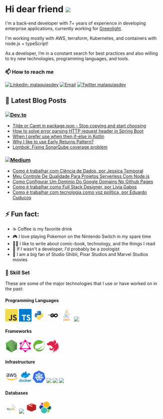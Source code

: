 # Hi dear friend <a href="https://malaquias.dev/"><img src="https://media.giphy.com/media/hvRJCLFzcasrR4ia7z/giphy.gif" width="5%"></a>

I'm a back-end developer with 7+ years of experience in developing enterprise applications, currently working for [Greenlight](https://greenlight.com).

I'm working mostly with AWS, terraform, Kubernetes, and containers with node.js + typeScript!

As a developer, I’m in a constant search for best practices and also willing to try new technologies, programming languages, and tools.

### 📫 How to reach me

[![Linkedin: malaquiasdev](https://img.shields.io/badge/-LinkedIn-0077B5?style=for-the-badge&logo=linkedin&logoColor=white&link=https://www.linkedin.com/in/malaquiasdev/)](https://www.linkedin.com/in/malaquiasdev/)
[![Email](https://img.shields.io/badge/-Email-%23333?style=for-the-badge&logo=gmail&logoColor=white)](mailto:mateusmalaquiasdev@outlook.com)
[![Twitter malaquiasdev](https://img.shields.io/badge/-Twitter-1DA1F2?style=for-the-badge&logo=twitter&logoColor=white&link=https://twitter.com/malaquiasdev)](https://twitter.com/malaquiasdev)

## 📝 Latest Blog Posts

### [![Dev.to](https://img.shields.io/badge/-Dev.to-ffffff?style=for-the-badge&logo=dev.to&logoColor=0A0A0A)](https://dev.to/malaquiasdev)

<!-- DEVTO:START -->
- [Tilde or Caret in package.json - Stop copying and start choosing](https://dev.to/malaquiasdev/tilde-or-caret-in-packagejson-stop-copying-and-start-choosing-4h3o)
- [How to solve error parsing HTTP request header in Spring Boot](https://dev.to/malaquiasdev/how-to-solve-error-parsing-http-request-header-in-spring-boot-45pk)
- [When I prefer use when then if-else in Kotlin](https://dev.to/malaquiasdev/when-i-prefer-use-when-then-if-else-in-kotlin-24ok)
- [Why I like to use Early Returns Pattern?](https://dev.to/malaquiasdev/why-i-like-to-use-early-returns-pattern-52b2)
- [Lombok: Fixing SonarQube coverage problem](https://dev.to/malaquiasdev/lombok-fixing-sonarqube-coverage-problem-26bg)
<!-- DEVTO:END -->

### [![Medium](https://img.shields.io/badge/-Medium-ffffff?style=for-the-badge&logo=medium&logoColor=black)](https://medium.com/@malaquiasdev)

<!-- MEDIUM:START -->
- [Como é trabalhar com Ciência de Dados, por Jessica Temporal](https://medium.com/collabcode/como-%C3%A9-trabalhar-com-ci%C3%AAncia-de-dados-por-jessica-temporal-c866b36256df?source=rss-ea2f5c807e6c------2)
- [Meu Controle De Qualidade Para Projetos Serverless Com Node.js](https://medium.com/collabcode/meu-controle-de-qualidade-para-projetos-serverless-com-node-js-80c2c6939d0f?source=rss-ea2f5c807e6c------2)
- [Como Configurar Um Dominio Do Google Domains No Github Pages](https://medium.com/collabcode/como-configurar-um-dominio-do-google-domains-no-github-pages-87324885bf11?source=rss-ea2f5c807e6c------2)
- [Como é trabalhar como Full Stack Designer, por Livia Gabos](https://medium.com/trainingcenter/como-%C3%A9-trabalhar-como-full-stack-designer-por-livia-gabos-d729f5eb7e3e?source=rss-ea2f5c807e6c------2)
- [Como é trabalhar com tecnologia como voz política, por Eduardo Cuducos](https://medium.com/trainingcenter/como-%C3%A9-trabalhar-com-tecnologia-como-voz-pol%C3%ADtica-por-eduardo-cuducos-8c53a8213d6b?source=rss-ea2f5c807e6c------2)
<!-- MEDIUM:END -->


## ⚡ Fun fact:

- ☕  Coffee is my favorite drink
- 🎮 I love playing Pokemon on the Nintendo Switch in my spare time
- ✍🏽 I like to write about comic-book, technology, and the things I read
- 🐍 If I wasn't a developer, I'd probably be a zoologist
- 🍿 I am a big fan of Studio Ghibli, Pixar Studios and Marvel Studios movies

### 💪 Skill Set

These are some of the major technologies that I use or have worked on in the past:

#### Programming Languages

<code><img height="40" src="https://raw.githubusercontent.com/github/explore/80688e429a7d4ef2fca1e82350fe8e3517d3494d/topics/javascript/javascript.png"></code>
<code><img height="40" src="https://raw.githubusercontent.com/github/explore/main/topics/typescript/typescript.png"></code>
<code><img height="40" src="https://raw.githubusercontent.com/github/explore/master/topics/python/python.png"></code>
<code><img height="40" src="https://raw.githubusercontent.com/github/explore/main/topics/go/go.png"></code>
<code><img height="40" src="https://raw.githubusercontent.com/github/explore/5b3600551e122a3277c2c5368af2ad5725ffa9a1/topics/java/java.png"></code>
<code><img height="40" src="https://upload.wikimedia.org/wikipedia/commons/7/74/Kotlin_Icon.png"></code>


#### Frameworks

<code><img height="40" src="https://raw.githubusercontent.com/github/explore/80688e429a7d4ef2fca1e82350fe8e3517d3494d/topics/nodejs/nodejs.png"></code>
<code><img height="40" src="https://raw.githubusercontent.com/github/explore/5c058a388828bb5fde0bcafd4bc867b5bb3f26f3/topics/graphql/graphql.png"></code>
<code><img height="40" src="https://raw.githubusercontent.com/github/explore/8ab0be27a8c97992e4930e630e2d68ba8d819183/topics/spring/spring.png"></code>
<code><img height="40" src="https://raw.githubusercontent.com/github/explore/37c71fdca4e12086faf8c7009793d2eb588c914e/topics/nestjs/nestjs.png"></code>

#### Infrastructure

<code><img height="40" src="https://raw.githubusercontent.com/github/explore/fbceb94436312b6dacde68d122a5b9c7d11f9524/topics/aws/aws.png"></code>
<code><img height="40" src="https://raw.githubusercontent.com/github/explore/80688e429a7d4ef2fca1e82350fe8e3517d3494d/topics/docker/docker.png"></code>
<code><img height="40" src="https://raw.githubusercontent.com/github/explore/01ea2a586e5da744792d0ccfce2f68b861f29301/topics/kubernetes/kubernetes.png"></code>
<code><img height="40" src="https://avatars.githubusercontent.com/u/9343010?s=200&v=4"></code>
<code><img height="40" src="https://www.datocms-assets.com/2885/1620155116-brandhcterraformverticalcolor.svg"></code>
<code><img height="40" src="https://avatars.githubusercontent.com/u/13742415?s=200&v=4"></code>

#### Databases

<code><img height="40" src="https://raw.githubusercontent.com/github/explore/80688e429a7d4ef2fca1e82350fe8e3517d3494d/topics/mysql/mysql.png"></code>
<code><img height="40" src="https://www.datarain.com.br/wp-content/uploads/2020/08/DybamoDB-logo.png"></code>
<code><img height="40" src="https://raw.githubusercontent.com/github/explore/80688e429a7d4ef2fca1e82350fe8e3517d3494d/topics/redis/redis.png"></code>
<code><img height="40" src="https://raw.githubusercontent.com/github/explore/d73b58ded658144cd29547485b8537306012eb86/topics/elasticsearch/elasticsearch.png"></code>

<!--
**malaquiasdev/malaquiasdev** is a ✨ _special_ ✨ repository because its `README.md` (this file) appears on your GitHub profile.

Here are some ideas to get you started:

- 🔭 I’m currently working on ...
- 🌱 I’m currently learning ...
- 👯 I’m looking to collaborate on ...
- 🤔 I’m looking for help with ...
- 💬 Ask me about ...
- 📫 How to reach me: ...
- 😄 Pronouns: ...
- ⚡ Fun fact: ...
-->
